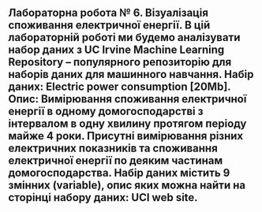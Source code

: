 ## Лабораторна робота № 6. Візуалізація споживання електричної енергії. В цій лабораторній роботі ми будемо аналізувати набор даних з UC Irvine Machine Learning Repository – популярного репозиторію для наборів даних для машинного навчання. Набір даних: Electric power consumption [20Mb]. Опис: Вимірювання споживання електричної енергії в одному домогосподарстві з інтервалом в одну хвилину протягом періоду майже 4 роки. Присутні вимірювання різних електричних показників та споживання електричної енергії по деяким частинам домогосподарства. Набір даних містить 9 змінних (variable), опис яких можна найти на сторінці набору даних: UCI web site.

